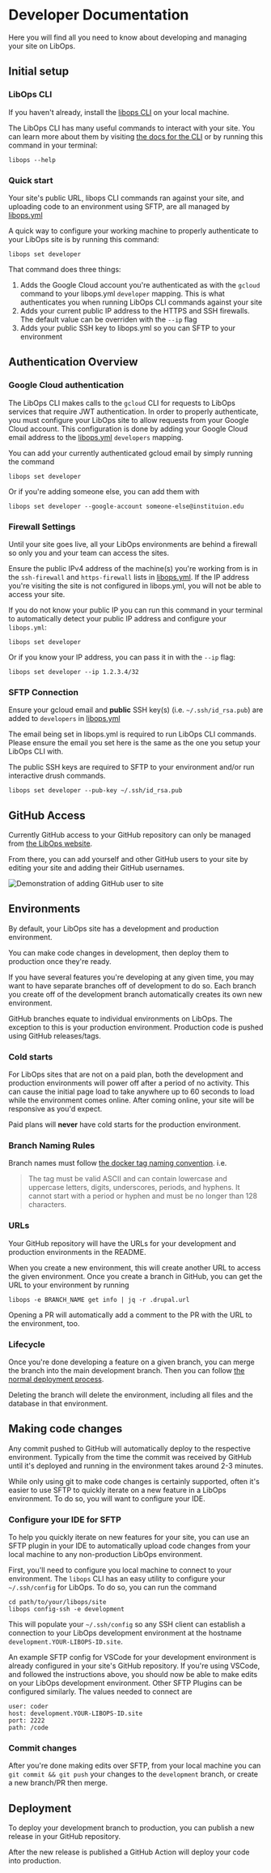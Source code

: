 # Developer Documentation

Here you will find all you need to know about developing and managing your site on LibOps.

## Initial setup

### LibOps CLI

If you haven't already, install the [libops CLI](./cli.md) on your local machine.

The LibOps CLI has many useful commands to interact with your site. You can learn more about them by visiting [the docs for the CLI](./cli.md) or by running this command in your terminal:

```
libops --help
```

### Quick start

Your site's public URL, libops CLI commands ran against your site, and uploading code to an environment using SFTP, are all managed by [libops.yml](./yml.md)

A quick way to configure your working machine to properly authenticate to your LibOps site is by running this command:

```
libops set developer
```

That command does three things:

1. Adds the Google Cloud account you're authenticated as with the `gcloud` command to your libops.yml `developer` mapping. This is what authenticates you when running LibOps CLI commands against your site
2. Adds your current public IP address to the HTTPS and SSH firewalls. The default value can be overriden with the `--ip` flag
3. Adds your public SSH key to libops.yml so you can SFTP to your environment

## Authentication Overview

### Google Cloud authentication

The LibOps CLI makes calls to the `gcloud` CLI for requests to LibOps services that require JWT authentication. In order to properly authenticate, you must configure your LibOps site to allow requests from your Google Cloud account. This configuration is done by adding your Google Cloud email address to the [libops.yml](./yml.md) `developers` mapping.

You can add your currently authenticated gcloud email by simply running the command

```
libops set developer
```

Or if you're adding someone else, you can add them with

```
libops set developer --google-account someone-else@instituion.edu
```

### Firewall Settings

Until your site goes live, all your LibOps environments are behind a firewall so only you and your team can access the sites.

Ensure the public IPv4 address of the machine(s) you're working from is in the `ssh-firewall` and `https-firewall` lists in [libops.yml](./yml.md). If the IP address you're visiting the site is not configured in libops.yml, you will not be able to access your site.

If you do not know your public IP you can run this command in your terminal to automatically detect your public IP address and configure your `libops.yml`:

```
libops set developer
```

Or if you know your IP address, you can pass it in with the `--ip` flag:

```
libops set developer --ip 1.2.3.4/32
```

### SFTP Connection

Ensure your gcloud email and **public** SSH key(s) (i.e. `~/.ssh/id_rsa.pub`) are added to `developers` in [libops.yml](./yml.md)

The email being set in libops.yml is required to run LibOps CLI commands. Please ensure the email you set here is the same as the one you setup your LibOps CLI with.

The public SSH keys are required to SFTP to your environment and/or run interactive drush commands.

```
libops set developer --pub-key ~/.ssh/id_rsa.pub
```

## GitHub Access

Currently GitHub access to your GitHub repository can only be managed from [the LibOps website](https://www.libops.io).

From there, you can add yourself and other GitHub users to your site by editing your site and adding their GitHub usernames.

![Demonstration of adding GitHub user to site](/assets/img/github.gif)

## Environments

By default, your LibOps site has a development and production environment.

You can make code changes in development, then deploy them to production once they're ready.

If you have several features you're developing at any given time, you may want to have separate branches off of development to do so. Each branch you create off of the development branch automatically creates its own new environment.

GitHub branches equate to individual environments on LibOps. The exception to this is your production environment. Production code is pushed using GitHub releases/tags.

### Cold starts

For LibOps sites that are not on a paid plan, both the development and production environments will power off after a period of no activity. This can cause the initial page load to take anywhere up to 60 seconds to load while the environment comes online. After coming online, your site will be responsive as you'd expect.

Paid plans will **never** have cold starts for the production environment.

### Branch Naming Rules

Branch names must follow [the docker tag naming convention](https://docs.docker.com/engine/reference/commandline/tag/). i.e.

> The tag must be valid ASCII and can contain lowercase and uppercase letters, digits, underscores, periods, and hyphens. It cannot start with a period or hyphen and must be no longer than 128 characters.

### URLs

Your GitHub repository will have the URLs for your development and production environments in the README.

When you create a new environment, this will create another URL to access the given environment. Once you create a branch in GitHub, you can get the URL to your environment by running

```
libops -e BRANCH_NAME get info | jq -r .drupal.url
```

Opening a PR will automatically add a comment to the PR with the URL to the environment, too.

### Lifecycle

Once you're done developing a feature on a given branch, you can merge the branch into the main development branch. Then you can follow [the normal deployment process](#deployment).

Deleting the branch will delete the environment, including all files and the database in that environment.

## Making code changes

Any commit pushed to GitHub will automatically deploy to the respective environment. Typically from the time the commit was received by GitHub until it's deployed and running in the environment takes around 2-3 minutes.

While only using git to make code changes is certainly supported, often it's easier to use SFTP to quickly iterate on a new feature in a LibOps environment. To do so, you will want to configure your IDE.

### Configure your IDE for SFTP

To help you quickly iterate on new features for your site, you can use an SFTP plugin in your IDE to automatically upload code changes from your local machine to any non-production LibOps environment.

First, you'll need to configure you local machine to connect to your environment. The `libops` CLI has an easy utility to configure your `~/.ssh/config` for LibOps. To do so, you can run the command

```
cd path/to/your/libops/site
libops config-ssh -e development
```

This will populate your `~/.ssh/config` so any SSH client can establish a connection to your LibOps development environment at the hostname `development.YOUR-LIBOPS-ID.site`.

An example SFTP config for VSCode for your development environment is already configured in your site's GitHub repository. If you're using VSCode, and followed the instructions above, you should now be able to make edits on your LibOps development environment. Other SFTP Plugins can be configured similarly. The values needed to connect are

```
user: coder
host: development.YOUR-LIBOPS-ID.site
port: 2222
path: /code
```

### Commit changes

After you're done making edits over SFTP, from your local machine you can `git commit && git push` your changes to the `development` branch, or create a new branch/PR then merge.

## Deployment

To deploy your development branch to production, you can publish a new release in your GitHub repository.

After the new release is published a GitHub Action will deploy your code into production.

